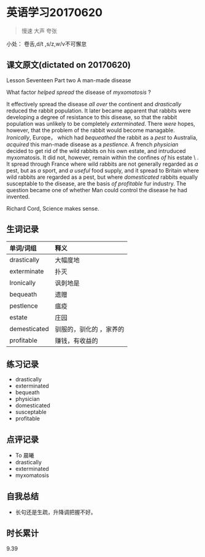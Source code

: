 # 英语学习20170620

> 慢速 大声 夸张

小处： 卷舌,d/t ,s/z,w/v不可懈怠

## 课文原文(dictated on 20170620)

Lesson Seventeen  Part two  A man-made disease

What factor _helped spread_ the disease of _myxomatosis_ ?

It effectively spread the disease _all over_ the continent and _drastically_ reduced the rabbit population.
It later became apparent that rabbits were developing a degree of resistance to this disease, so that the rabbit population was unlikely to be completely _exterminated_.
There _were_ hopes, however, that the problem of the rabbit would become managable.
_Ironically_, Europe， which had _bequeathed_ the rabbit as a _pest_ to Australia, _acquired_ this man-made disease as a _pestlence_.
A french _physician_ decided to get rid of the wild rabbits on his own estate, and intruduced myxomatosis.
It did not, however, remain within the confines _of_ his estate \ .
It spread through France where wild rabbits are not generally regarded as _a_ pest, but as _a_ sport, and _a useful_ food supply, and it spread to Britain where wild rabbits are regarded as a pest, but where _domesticated_ rabbits equally susceptable to the disease, are the basis _of_ _profitable_ fur industry.
The question became one of whether Man could control the disease he had invented.

Richard Cord, Science makes sense.


## 生词记录
| 单词/词组 | 释义   |
| :---- | :--- |
| drastically | 大幅度地 |
| exterminate | 扑灭 |
| Ironically | 讽刺地是 |
| bequeath | 遗赠 |
| pestlence | 瘟疫 |
| estate | 庄园 |
| demesticated | 驯服的，驯化的 ，家养的 |
| profitable | 赚钱，有收益的 |    


## 练习记录
* drastically
* exterminated
* bequeath
* physician
* domesticated
* susceptable
* profitable

## 点评记录
* To 晨曦
 * drastically
 * exterminated
 * myxomatosis


## 自我总结
* 长句还是生疏，升降调把握不好。

## 时长累计
9.39
